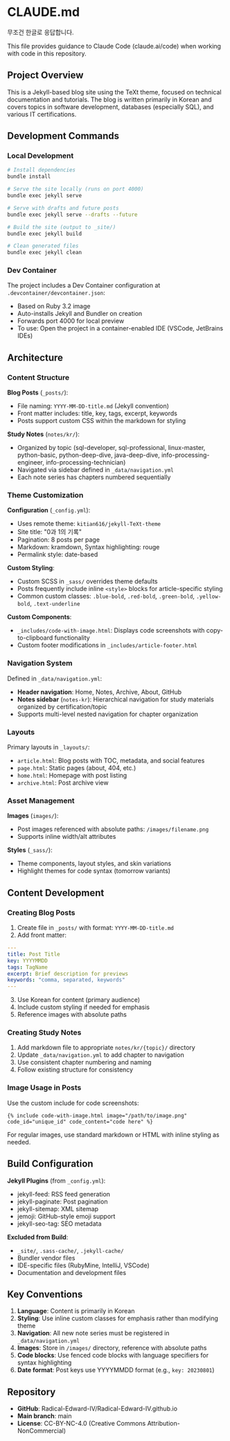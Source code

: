 # CLAUDE.md

무조건 한글로 응답합니다.

This file provides guidance to Claude Code (claude.ai/code) when working with code in this repository.

## Project Overview

This is a Jekyll-based blog site using the TeXt theme, focused on technical documentation and tutorials. The blog is written primarily in Korean and covers topics in software development, databases (especially SQL), and various IT certifications.

## Development Commands

### Local Development
```bash
# Install dependencies
bundle install

# Serve the site locally (runs on port 4000)
bundle exec jekyll serve

# Serve with drafts and future posts
bundle exec jekyll serve --drafts --future

# Build the site (output to _site/)
bundle exec jekyll build

# Clean generated files
bundle exec jekyll clean
```

### Dev Container
The project includes a Dev Container configuration at `.devcontainer/devcontainer.json`:
- Based on Ruby 3.2 image
- Auto-installs Jekyll and Bundler on creation
- Forwards port 4000 for local preview
- To use: Open the project in a container-enabled IDE (VSCode, JetBrains IDEs)

## Architecture

### Content Structure

**Blog Posts** (`_posts/`):
- File naming: `YYYY-MM-DD-title.md` (Jekyll convention)
- Front matter includes: title, key, tags, excerpt, keywords
- Posts support custom CSS within the markdown for styling

**Study Notes** (`notes/kr/`):
- Organized by topic (sql-developer, sql-professional, linux-master, python-basic, python-deep-dive, java-deep-dive, info-processing-engineer, info-processing-technician)
- Navigated via sidebar defined in `_data/navigation.yml`
- Each note series has chapters numbered sequentially

### Theme Customization

**Configuration** (`_config.yml`):
- Uses remote theme: `kitian616/jekyll-TeXt-theme`
- Site title: "0과 1의 기록"
- Pagination: 8 posts per page
- Markdown: kramdown, Syntax highlighting: rouge
- Permalink style: date-based

**Custom Styling**:
- Custom SCSS in `_sass/` overrides theme defaults
- Posts frequently include inline `<style>` blocks for article-specific styling
- Common custom classes: `.blue-bold`, `.red-bold`, `.green-bold`, `.yellow-bold`, `.text-underline`

**Custom Components**:
- `_includes/code-with-image.html`: Displays code screenshots with copy-to-clipboard functionality
- Custom footer modifications in `_includes/article-footer.html`

### Navigation System

Defined in `_data/navigation.yml`:
- **Header navigation**: Home, Notes, Archive, About, GitHub
- **Notes sidebar** (`notes-kr`): Hierarchical navigation for study materials organized by certification/topic
- Supports multi-level nested navigation for chapter organization

### Layouts

Primary layouts in `_layouts/`:
- `article.html`: Blog posts with TOC, metadata, and social features
- `page.html`: Static pages (about, 404, etc.)
- `home.html`: Homepage with post listing
- `archive.html`: Post archive view

### Asset Management

**Images** (`images/`):
- Post images referenced with absolute paths: `/images/filename.png`
- Supports inline width/alt attributes

**Styles** (`_sass/`):
- Theme components, layout styles, and skin variations
- Highlight themes for code syntax (tomorrow variants)

## Content Development

### Creating Blog Posts

1. Create file in `_posts/` with format: `YYYY-MM-DD-title.md`
2. Add front matter:
```yaml
---
title: Post Title
key: YYYYMMDD
tags: TagName
excerpt: Brief description for previews
keywords: "comma, separated, keywords"
---
```
3. Use Korean for content (primary audience)
4. Include custom styling if needed for emphasis
5. Reference images with absolute paths

### Creating Study Notes

1. Add markdown file to appropriate `notes/kr/{topic}/` directory
2. Update `_data/navigation.yml` to add chapter to navigation
3. Use consistent chapter numbering and naming
4. Follow existing structure for consistency

### Image Usage in Posts

Use the custom include for code screenshots:
```liquid
{% include code-with-image.html image="/path/to/image.png" code_id="unique_id" code_content="code here" %}
```

For regular images, use standard markdown or HTML with inline styling as needed.

## Build Configuration

**Jekyll Plugins** (from `_config.yml`):
- jekyll-feed: RSS feed generation
- jekyll-paginate: Post pagination
- jekyll-sitemap: XML sitemap
- jemoji: GitHub-style emoji support
- jekyll-seo-tag: SEO metadata

**Excluded from Build**:
- `_site/`, `.sass-cache/`, `.jekyll-cache/`
- Bundler vendor files
- IDE-specific files (RubyMine, IntelliJ, VSCode)
- Documentation and development files

## Key Conventions

1. **Language**: Content is primarily in Korean
2. **Styling**: Use inline custom classes for emphasis rather than modifying theme
3. **Navigation**: All new note series must be registered in `_data/navigation.yml`
4. **Images**: Store in `/images/` directory, reference with absolute paths
5. **Code blocks**: Use fenced code blocks with language specifiers for syntax highlighting
6. **Date format**: Post keys use YYYYMMDD format (e.g., `key: 20230801`)

## Repository

- **GitHub**: Radical-Edward-IV/Radical-Edward-IV.github.io
- **Main branch**: main
- **License**: CC-BY-NC-4.0 (Creative Commons Attribution-NonCommercial)
